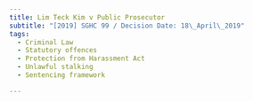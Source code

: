 ```yaml
---
title: Lim Teck Kim v Public Prosecutor
subtitle: "[2019] SGHC 99 / Decision Date: 18\_April\_2019"
tags:
  - Criminal Law
  - Statutory offences
  - Protection from Harassment Act
  - Unlawful stalking
  - Sentencing framework

---
```

